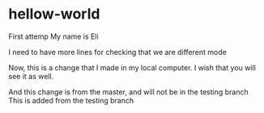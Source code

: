 # hellow-world
First attemp
My name is Eli

I need to have more lines for checking that we are different mode

Now, this is a change that I made in my local computer.
I wish that you will see it as well.

And this change is from the master, and will not be in the testing branch
This is added from the testing branch
